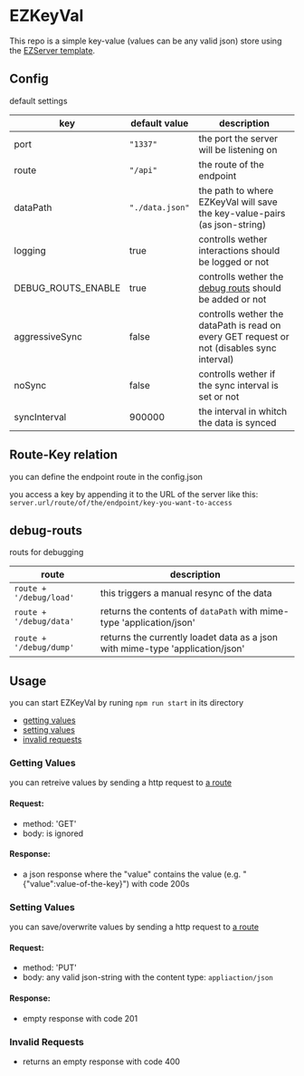 # EZKeyVal

This repo is a simple key-value (values can be any valid json) store using the [EZServer template](http://http://ezserver.jeremys.social/).

## Config

default settings

| key                | default value   | description                                                                                |
| ------------------ | --------------- | ------------------------------------------------------------------------------------------ |
| port               | `"1337"`        | the port the server will be listening on                                                   |
| route              | `"/api"`        | the route of the endpoint                                                                  |
| dataPath           | `"./data.json"` | the path to where EZKeyVal will save the key-value-pairs (as json-string)                  |
| logging            | true            | controlls wether interactions should be logged or not                                      |
| DEBUG_ROUTS_ENABLE | true            | controlls wether the [debug routs](#debug-routs) should be added or not                    |
| aggressiveSync     | false           | controlls wether the dataPath is read on every GET request or not (disables sync interval) |
| noSync             | false           | controlls wether if the sync interval is set or not                                        |
| syncInterval       | 900000          | the interval in whitch the data is synced                                                  |

## Route-Key relation

you can define the endpoint route in the config.json

you access a key by appending it to the URL of the server
like this: `server.url/route/of/the/endpoint/key-you-want-to-access`

## debug-routs

routs for debugging

| route                   | description                                                                   |
| ----------------------- | ----------------------------------------------------------------------------- |
| `route + '/debug/load'` | this triggers a manual resync of the data                                     |
| `route + '/debug/data'` | returns the contents of `dataPath` with mime-type 'application/json'          |
| `route + '/debug/dump'` | returns the currently loadet data as a json with mime-type 'application/json' |

## Usage

you can start EZKeyVal by runing
`npm run start`
in its directory

- [getting values](#getting-values)
- [setting values](#setting-values)
- [invalid requests](#invalid-requests)

### Getting Values

you can retreive values by sending a http request to [a route](#route-key-relation)

#### Request:

- method: 'GET'
- body: is ignored

#### Response:

- a json response where the "value" contains the value (e.g. "{"value":value-of-the-key}") with code 200s

### Setting Values

you can save/overwrite values by sending a http request to [a route](#route-key-relation)

#### Request:

- method: 'PUT'
- body: any valid json-string with the content type: `appliaction/json`

#### Response:

- empty response with code 201

### Invalid Requests

- returns an empty response with code 400

<!--the request body for getting & setting values could be used for authentication-->

